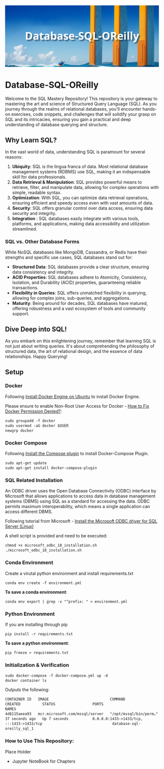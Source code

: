 ![Main Banner](./markdown-images/main-banner.png)

# Database-SQL-OReilly
Welcome to the SQL Mastery Repository! This repository is your gateway to mastering the art and science of Structured Query Language (SQL). As you journey through the realms of relational databases, you'll encounter hands-on exercises, code snippets, and challenges that will solidify your grasp on SQL and its intricacies, ensuring you gain a practical and deep understanding of database querying and structure.

## Why Learn SQL?
In the vast world of data, understanding SQL is paramount for several reasons:

1. **Ubiquity**: SQL is the lingua franca of data. Most relational database management systems (RDBMS) use SQL, making it an indispensable skill for data professionals.
2. **Data Retrieval & Manipulation**: SQL provides powerful means to retrieve, filter, and manipulate data, allowing for complex operations with simple, readable syntax.
3. **Optimization**: With SQL, you can optimize data retrieval operations, ensuring efficient and speedy access even with vast amounts of data.
4. **Security**: SQL offers granular control over data access, ensuring data security and integrity.
5. **Integration** : SQL databases easily integrate with various tools, platforms, and applications, making data accessibility and utilization streamlined.

### SQL vs. Other Database Forms
While NoSQL databases like MongoDB, Cassandra, or Redis have their strengths and specific use cases, SQL databases stand out for:
- **Structured Data**: SQL databases provide a clear structure, ensuring data consistency and integrity.
- **ACID Properties**: SQL databases adhere to Atomicity, Consistency, Isolation, and Durability (ACID) properties, guaranteeing reliable transactions.
- **Flexibility in Queries**: SQL offers unmatched flexibility in querying, allowing for complex joins, sub-queries, and aggregations.
- **Maturity**: Being around for decades, SQL databases have matured, offering robustness and a vast ecosystem of tools and community support.

## Dive Deep into SQL!
As you embark on this enlightening journey, remember that learning SQL is not just about writing queries. It's about comprehending the philosophy of structured data, the art of relational design, and the essence of data relationships. Happy Querying!

## Setup

### Docker

Following [Install Docker Engine on Ubuntu](https://docs.docker.com/engine/install/ubuntu/) to install Docker Engine.

Please ensure to enable Non-Root User Access for Docker - [How to Fix Docker Permission Denied?](https://phoenixnap.com/kb/docker-permission-denied):
```termnial
sudo groupadd -f docker
sudo usermod -aG docker $USER
newgrp docker
```

### Docker Compose

Following [Install the Compose plugin](https://docs.docker.com/compose/install/linux/) to install Docker-Compose Plugin.
```terminal
sudo apt-get update
sudo apt-get install docker-compose-plugin
```

### SQL Related Installation

An ODBC driver uses the Open Database Connectivity (ODBC) interface by Microsoft that allows applications to access data in database management systems (DBMS) using SQL as a standard for accessing the data. ODBC permits maximum interoperability, which means a single application can access different DBMS.

Following tutorial from Microsoft - [Install the Microsoft ODBC driver for SQL Server (Linux)](https://learn.microsoft.com/en-us/sql/connect/odbc/linux-mac/installing-the-microsoft-odbc-driver-for-sql-server?view=sql-server-ver16&tabs=ubuntu18-install%2Calpine17-install%2Cdebian8-install%2Credhat7-13-install%2Crhel7-offline)

A shell script is provided and need to be executed:

```terminal
chmod +x microsoft_odbc_18_installation.sh
./microsoft_odbc_18_installation.sh
```

### Conda Environment

Create a virutal python environment and install requirements.txt

```terminal
conda env create -f environment.yml
```

**To save a conda environment**:
```terminal
conda env export | grep -v "^prefix: " > environment.yml
```

### Python Environment

If you are installing through pip

```terminal
pip install -r requirements.txt
```

**To save a python environment**:
```terminal
pip freeze > requirements.txt
```

### Initialization & Verification

```terminal
sudo docker-compose -f docker-compose.yml up -d
docker container ls
```
Outputs the following:
```terminal
CONTAINER ID   IMAGE                            COMMAND                  CREATED          STATUS                 PORTS                                                                    NAMES
4d8115aeea93   mcr.microsoft.com/mssql/server   "/opt/mssql/bin/perm…"   37 seconds ago   Up 7 seconds           0.0.0.0:1433->1433/tcp, :::1433->1433/tcp                                database-sql-oreilly_sql_1
```


### How to Use This Repository:

Place Holder
- Jupyter NoteBook for Chapters